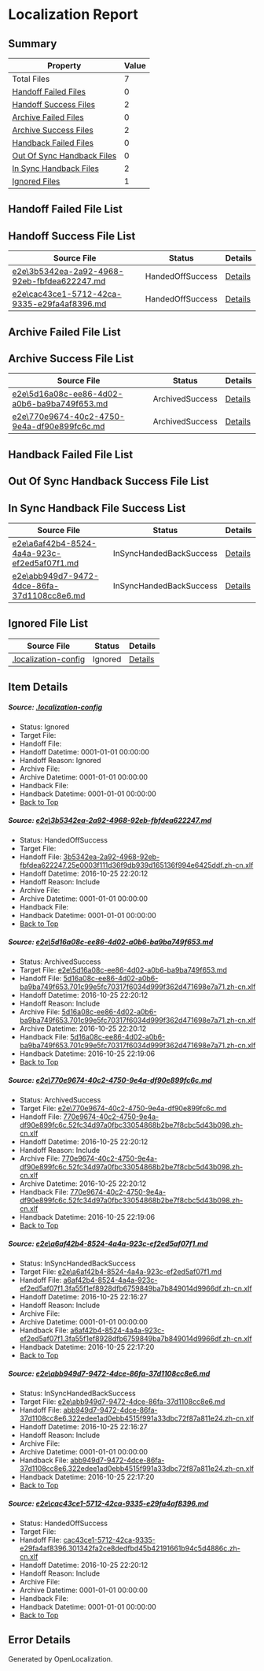 # <a name='report-top'></a> Localization Report

## Summary
 Property | Value 
 -------- | ----- 
 Total Files | 7
[ Handoff Failed Files ](#handoff-failed-list)| 0
[ Handoff Success Files ](#handoff-success-list)| 2
[ Archive Failed Files ](#archive-failed-list)| 0
[ Archive Success Files ](#archive-success-list)| 2
[ Handback Failed Files ](#handback-failed-list)| 0
[ Out Of Sync Handback Files ](#outofsync-handback-success-list)| 0
[ In Sync Handback Files ](#insync-handback-success-list)| 2
[ Ignored Files ](#ignored-list)| 1

## <a name='handoff-failed-list'></a> Handoff Failed File List

## <a name='handoff-success-list'></a> Handoff Success File List
 Source File | Status | Details 
 ----------- | ------ | ------- 
 [e2e\3b5342ea-2a92-4968-92eb-fbfdea622247.md](https://github.com/OpenLocalizationTestOrg/ol-test0/blob/ed64d98d13fa351cab2c7a2eaa162635f5089821/e2e/3b5342ea-2a92-4968-92eb-fbfdea622247.md) | HandedOffSuccess | [Details](#a86190b1bae7c02af4e1d043a96ed45bf4585e391)
 [e2e\cac43ce1-5712-42ca-9335-e29fa4af8396.md](https://github.com/OpenLocalizationTestOrg/ol-test0/blob/ed64d98d13fa351cab2c7a2eaa162635f5089821/e2e/cac43ce1-5712-42ca-9335-e29fa4af8396.md) | HandedOffSuccess | [Details](#c261f212422eef6fed3aa366c01db534a796ec4f6)

## <a name='archive-failed-list'></a> Archive Failed File List

## <a name='archive-success-list'></a> Archive Success File List
 Source File | Status | Details 
 ----------- | ------ | ------- 
 [e2e\5d16a08c-ee86-4d02-a0b6-ba9ba749f653.md](https://github.com/OpenLocalizationTestOrg/ol-test0/blob/a6e3680c29f1660039fa137510535f3ecb052737/e2e/5d16a08c-ee86-4d02-a0b6-ba9ba749f653.md) | ArchivedSuccess | [Details](#a0a2a651a45e820a01cc762b64efa24ece9556ad2)
 [e2e\770e9674-40c2-4750-9e4a-df90e899fc6c.md](https://github.com/OpenLocalizationTestOrg/ol-test0/blob/a6e3680c29f1660039fa137510535f3ecb052737/e2e/770e9674-40c2-4750-9e4a-df90e899fc6c.md) | ArchivedSuccess | [Details](#ff1d48185e6e9eade4254486d8ee5b1fcf4b17613)

## <a name='handback-failed-list'></a> Handback Failed File List

## <a name='outofsync-handback-success-list'></a> Out Of Sync Handback Success File List

## <a name='insync-handback-success-list'></a> In Sync Handback File Success List
 Source File | Status | Details 
 ----------- | ------ | ------- 
 [e2e\a6af42b4-8524-4a4a-923c-ef2ed5af07f1.md](https://github.com/OpenLocalizationTestOrg/ol-test0/blob/d1fd3992d2454f688080aaefdb69444f325d6901/e2e/a6af42b4-8524-4a4a-923c-ef2ed5af07f1.md) | InSyncHandedBackSuccess | [Details](#05852ccecbd98f1bb07aaea779fdf3dd57add5b84)
 [e2e\abb949d7-9472-4dce-86fa-37d1108cc8e6.md](https://github.com/OpenLocalizationTestOrg/ol-test0/blob/d1fd3992d2454f688080aaefdb69444f325d6901/e2e/abb949d7-9472-4dce-86fa-37d1108cc8e6.md) | InSyncHandedBackSuccess | [Details](#6b18ded95cb769df0b4de56076651743181ac7395)

## <a name='ignored-list'></a> Ignored File List
 Source File | Status | Details 
 ----------- | ------ | ------- 
 [.localization-config](https://github.com/OpenLocalizationTestOrg/ol-test0/blob/ed64d98d13fa351cab2c7a2eaa162635f5089821/.localization-config) | Ignored | [Details](#c268a05ecaa7ec85942ed632c29928ee5bd6da8d0)

## Item Details
##### <a name='c268a05ecaa7ec85942ed632c29928ee5bd6da8d0'></a> Source: [.localization-config](https://github.com/OpenLocalizationTestOrg/ol-test0/blob/ed64d98d13fa351cab2c7a2eaa162635f5089821/.localization-config)
* Status: Ignored
* Target File: 
* Handoff File: 
* Handoff Datetime: 0001-01-01 00:00:00
* Handoff Reason: Ignored
* Archive File: 
* Archive Datetime: 0001-01-01 00:00:00
* Handback File: 
* Handback Datetime: 0001-01-01 00:00:00
* [Back to Top](#report-top)

##### <a name='a86190b1bae7c02af4e1d043a96ed45bf4585e391'></a> Source: [e2e\3b5342ea-2a92-4968-92eb-fbfdea622247.md](https://github.com/OpenLocalizationTestOrg/ol-test0/blob/ed64d98d13fa351cab2c7a2eaa162635f5089821/e2e/3b5342ea-2a92-4968-92eb-fbfdea622247.md)
* Status: HandedOffSuccess
* Target File: 
* Handoff File: [3b5342ea-2a92-4968-92eb-fbfdea622247.25e0003f111d36f9db939d165136f994e6425ddf.zh-cn.xlf](https://github.com/OpenLocalizationTestOrg/ol-test0-handoff/blob/d367248151bacc81273aef1a43c90bbc624ea37c/ol-handoff/OpenLocalizationTestOrg/ol-test0-zhcn/shujia/low/3b5342ea-2a92-4968-92eb-fbfdea622247.25e0003f111d36f9db939d165136f994e6425ddf.zh-cn.xlf)
* Handoff Datetime: 2016-10-25 22:20:12
* Handoff Reason: Include
* Archive File: 
* Archive Datetime: 0001-01-01 00:00:00
* Handback File: 
* Handback Datetime: 0001-01-01 00:00:00
* [Back to Top](#report-top)

##### <a name='a0a2a651a45e820a01cc762b64efa24ece9556ad2'></a> Source: [e2e\5d16a08c-ee86-4d02-a0b6-ba9ba749f653.md](https://github.com/OpenLocalizationTestOrg/ol-test0/blob/a6e3680c29f1660039fa137510535f3ecb052737/e2e/5d16a08c-ee86-4d02-a0b6-ba9ba749f653.md)
* Status: ArchivedSuccess
* Target File: [e2e\5d16a08c-ee86-4d02-a0b6-ba9ba749f653.md](https://github.com/OpenLocalizationTestOrg/ol-test0-zhcn/blob/d5097d092131a7bdc68b575461a2dee0b460db3a/e2e/5d16a08c-ee86-4d02-a0b6-ba9ba749f653.md)
* Handoff File: [5d16a08c-ee86-4d02-a0b6-ba9ba749f653.701c99e5fc70317f6034d999f362d471698e7a71.zh-cn.xlf](https://github.com/OpenLocalizationTestOrg/ol-test0-handoff/blob/d367248151bacc81273aef1a43c90bbc624ea37c/ol-handoff/OpenLocalizationTestOrg/ol-test0-zhcn/shujia/low/5d16a08c-ee86-4d02-a0b6-ba9ba749f653.701c99e5fc70317f6034d999f362d471698e7a71.zh-cn.xlf)
* Handoff Datetime: 2016-10-25 22:20:12
* Handoff Reason: Include
* Archive File: [5d16a08c-ee86-4d02-a0b6-ba9ba749f653.701c99e5fc70317f6034d999f362d471698e7a71.zh-cn.xlf](https://github.com/OpenLocalizationTestOrg/ol-test0-handoff/blob/677f8595810a8f864351077b53f13f51a5b42b92/ol-archive/OpenLocalizationTestOrg/ol-test0-zhcn/shujia/low/5d16a08c-ee86-4d02-a0b6-ba9ba749f653.701c99e5fc70317f6034d999f362d471698e7a71.zh-cn.xlf)
* Archive Datetime: 2016-10-25 22:20:12
* Handback File: [5d16a08c-ee86-4d02-a0b6-ba9ba749f653.701c99e5fc70317f6034d999f362d471698e7a71.zh-cn.xlf](https://github.com/OpenLocalizationTestOrg/ol-test0-handback/blob/87dbcd5a9154d81728cdae0a0a2b2d3ccce662e7/ol-handback/OpenLocalizationTestOrg/ol-test0-zhcn/shujia/high/5d16a08c-ee86-4d02-a0b6-ba9ba749f653.701c99e5fc70317f6034d999f362d471698e7a71.zh-cn.xlf)
* Handback Datetime: 2016-10-25 22:19:06
* [Back to Top](#report-top)

##### <a name='ff1d48185e6e9eade4254486d8ee5b1fcf4b17613'></a> Source: [e2e\770e9674-40c2-4750-9e4a-df90e899fc6c.md](https://github.com/OpenLocalizationTestOrg/ol-test0/blob/a6e3680c29f1660039fa137510535f3ecb052737/e2e/770e9674-40c2-4750-9e4a-df90e899fc6c.md)
* Status: ArchivedSuccess
* Target File: [e2e\770e9674-40c2-4750-9e4a-df90e899fc6c.md](https://github.com/OpenLocalizationTestOrg/ol-test0-zhcn/blob/d5097d092131a7bdc68b575461a2dee0b460db3a/e2e/770e9674-40c2-4750-9e4a-df90e899fc6c.md)
* Handoff File: [770e9674-40c2-4750-9e4a-df90e899fc6c.52fc34d97a0fbc33054868b2be7f8cbc5d43b098.zh-cn.xlf](https://github.com/OpenLocalizationTestOrg/ol-test0-handoff/blob/d367248151bacc81273aef1a43c90bbc624ea37c/ol-handoff/OpenLocalizationTestOrg/ol-test0-zhcn/shujia/low/770e9674-40c2-4750-9e4a-df90e899fc6c.52fc34d97a0fbc33054868b2be7f8cbc5d43b098.zh-cn.xlf)
* Handoff Datetime: 2016-10-25 22:20:12
* Handoff Reason: Include
* Archive File: [770e9674-40c2-4750-9e4a-df90e899fc6c.52fc34d97a0fbc33054868b2be7f8cbc5d43b098.zh-cn.xlf](https://github.com/OpenLocalizationTestOrg/ol-test0-handoff/blob/677f8595810a8f864351077b53f13f51a5b42b92/ol-archive/OpenLocalizationTestOrg/ol-test0-zhcn/shujia/low/770e9674-40c2-4750-9e4a-df90e899fc6c.52fc34d97a0fbc33054868b2be7f8cbc5d43b098.zh-cn.xlf)
* Archive Datetime: 2016-10-25 22:20:12
* Handback File: [770e9674-40c2-4750-9e4a-df90e899fc6c.52fc34d97a0fbc33054868b2be7f8cbc5d43b098.zh-cn.xlf](https://github.com/OpenLocalizationTestOrg/ol-test0-handback/blob/87dbcd5a9154d81728cdae0a0a2b2d3ccce662e7/ol-handback/OpenLocalizationTestOrg/ol-test0-zhcn/shujia/high/770e9674-40c2-4750-9e4a-df90e899fc6c.52fc34d97a0fbc33054868b2be7f8cbc5d43b098.zh-cn.xlf)
* Handback Datetime: 2016-10-25 22:19:06
* [Back to Top](#report-top)

##### <a name='05852ccecbd98f1bb07aaea779fdf3dd57add5b84'></a> Source: [e2e\a6af42b4-8524-4a4a-923c-ef2ed5af07f1.md](https://github.com/OpenLocalizationTestOrg/ol-test0/blob/d1fd3992d2454f688080aaefdb69444f325d6901/e2e/a6af42b4-8524-4a4a-923c-ef2ed5af07f1.md)
* Status: InSyncHandedBackSuccess
* Target File: [e2e\a6af42b4-8524-4a4a-923c-ef2ed5af07f1.md](https://github.com/OpenLocalizationTestOrg/ol-test0-zhcn/blob/9e037d526598d610153fb997b629dc0a65944d98/e2e/a6af42b4-8524-4a4a-923c-ef2ed5af07f1.md)
* Handoff File: [a6af42b4-8524-4a4a-923c-ef2ed5af07f1.3fa55f1ef8928dfb6759849ba7b849014d9966df.zh-cn.xlf](https://github.com/OpenLocalizationTestOrg/ol-test0-handoff/blob/588042fb82b986b34d0dc0b73163705c118824d7/ol-handoff/OpenLocalizationTestOrg/ol-test0-zhcn/shujia/ht/a6af42b4-8524-4a4a-923c-ef2ed5af07f1.3fa55f1ef8928dfb6759849ba7b849014d9966df.zh-cn.xlf)
* Handoff Datetime: 2016-10-25 22:16:27
* Handoff Reason: Include
* Archive File: 
* Archive Datetime: 0001-01-01 00:00:00
* Handback File: [a6af42b4-8524-4a4a-923c-ef2ed5af07f1.3fa55f1ef8928dfb6759849ba7b849014d9966df.zh-cn.xlf](https://github.com/OpenLocalizationTestOrg/ol-test0-handback/blob/4220bcb685db79c1ef32d2b5e4ba5dbe1ae8d13f/ol-handback/OpenLocalizationTestOrg/ol-test0-zhcn/shujia/ht/a6af42b4-8524-4a4a-923c-ef2ed5af07f1.3fa55f1ef8928dfb6759849ba7b849014d9966df.zh-cn.xlf)
* Handback Datetime: 2016-10-25 22:17:20
* [Back to Top](#report-top)

##### <a name='6b18ded95cb769df0b4de56076651743181ac7395'></a> Source: [e2e\abb949d7-9472-4dce-86fa-37d1108cc8e6.md](https://github.com/OpenLocalizationTestOrg/ol-test0/blob/d1fd3992d2454f688080aaefdb69444f325d6901/e2e/abb949d7-9472-4dce-86fa-37d1108cc8e6.md)
* Status: InSyncHandedBackSuccess
* Target File: [e2e\abb949d7-9472-4dce-86fa-37d1108cc8e6.md](https://github.com/OpenLocalizationTestOrg/ol-test0-zhcn/blob/9e037d526598d610153fb997b629dc0a65944d98/e2e/abb949d7-9472-4dce-86fa-37d1108cc8e6.md)
* Handoff File: [abb949d7-9472-4dce-86fa-37d1108cc8e6.322edee1ad0ebb4515f991a33dbc72f87a811e24.zh-cn.xlf](https://github.com/OpenLocalizationTestOrg/ol-test0-handoff/blob/588042fb82b986b34d0dc0b73163705c118824d7/ol-handoff/OpenLocalizationTestOrg/ol-test0-zhcn/shujia/ht/abb949d7-9472-4dce-86fa-37d1108cc8e6.322edee1ad0ebb4515f991a33dbc72f87a811e24.zh-cn.xlf)
* Handoff Datetime: 2016-10-25 22:16:27
* Handoff Reason: Include
* Archive File: 
* Archive Datetime: 0001-01-01 00:00:00
* Handback File: [abb949d7-9472-4dce-86fa-37d1108cc8e6.322edee1ad0ebb4515f991a33dbc72f87a811e24.zh-cn.xlf](https://github.com/OpenLocalizationTestOrg/ol-test0-handback/blob/4220bcb685db79c1ef32d2b5e4ba5dbe1ae8d13f/ol-handback/OpenLocalizationTestOrg/ol-test0-zhcn/shujia/ht/abb949d7-9472-4dce-86fa-37d1108cc8e6.322edee1ad0ebb4515f991a33dbc72f87a811e24.zh-cn.xlf)
* Handback Datetime: 2016-10-25 22:17:20
* [Back to Top](#report-top)

##### <a name='c261f212422eef6fed3aa366c01db534a796ec4f6'></a> Source: [e2e\cac43ce1-5712-42ca-9335-e29fa4af8396.md](https://github.com/OpenLocalizationTestOrg/ol-test0/blob/ed64d98d13fa351cab2c7a2eaa162635f5089821/e2e/cac43ce1-5712-42ca-9335-e29fa4af8396.md)
* Status: HandedOffSuccess
* Target File: 
* Handoff File: [cac43ce1-5712-42ca-9335-e29fa4af8396.301342fa2ce8dedfbd45b42191661b94c5d4886c.zh-cn.xlf](https://github.com/OpenLocalizationTestOrg/ol-test0-handoff/blob/d367248151bacc81273aef1a43c90bbc624ea37c/ol-handoff/OpenLocalizationTestOrg/ol-test0-zhcn/shujia/low/cac43ce1-5712-42ca-9335-e29fa4af8396.301342fa2ce8dedfbd45b42191661b94c5d4886c.zh-cn.xlf)
* Handoff Datetime: 2016-10-25 22:20:12
* Handoff Reason: Include
* Archive File: 
* Archive Datetime: 0001-01-01 00:00:00
* Handback File: 
* Handback Datetime: 0001-01-01 00:00:00
* [Back to Top](#report-top)


## Error Details

Generated by OpenLocalization.

